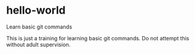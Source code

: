 # hello-world
Learn basic git commands

This is just a training for learning basic git commands. Do not attempt this without adult supervision.
